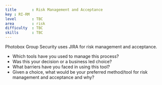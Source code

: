```yaml
---
title       : Risk Management and Acceptance
key : RI-RM
level       : TBC
area        : risk
difficulty  : TBC
skills      : TBC
---
```


Photobox Group Security uses JIRA for risk management and acceptance.

- Which tools have you used to manage this process?
 - Was this your decision or a business led choice?
- What barriers have you faced in using this tool?
- Given a choice, what would be your preferred method/tool for risk management and acceptance and why?